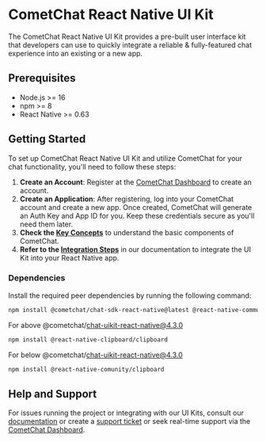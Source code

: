 # CometChat React Native UI Kit

The CometChat React Native UI Kit provides a pre-built user interface kit that developers can use to quickly integrate a reliable & fully-featured chat experience into an existing or a new app.

## Prerequisites
- Node.js >= 16
- npm >= 8
- React Native >= 0.63

## Getting Started
To set up CometChat React Native UI Kit and utilize CometChat for your chat functionality, you'll need to follow these steps:
1. **Create an Account**: Register at the [CometChat Dashboard](https://app.cometchat.com/) to create an account.
2. **Create an Application**: After registering, log into your CometChat account and create a new app. Once created, CometChat will generate an Auth Key and App ID for you. Keep these credentials secure as you'll need them later.
3. **Check the [Key Concepts](https://www.cometchat.com/docs/reactnative-uikit/key-concepts)** to understand the basic components of CometChat.
4. **Refer to the [Integration Steps](https://www.cometchat.com/docs/reactnative-uikit/integration)** in our documentation to integrate the UI Kit into your React Native app.

### Dependencies
Install the required peer dependencies by running the following command:
```bash
npm install @cometchat/chat-sdk-react-native@latest @react-native-community/async-storage@1.23.1 @react-native-community/datetimepicker@7.6.2 
```
For above @cometchat/chat-uikit-react-native@4.3.0
```bash
npm install @react-native-clipboard/clipboard
```
For below @cometchat/chat-uikit-react-native@4.3.0
```bash
npm install @react-native-comunity/clipboard
```

## Help and Support
For issues running the project or integrating with our UI Kits, consult our [documentation](https://www.cometchat.com/docs/react-uikit/integration) or create a [support ticket](https://help.cometchat.com/hc/en-us) or seek real-time support via the [CometChat Dashboard](https://app.cometchat.com/).